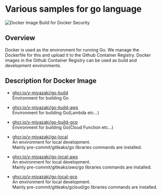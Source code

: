 # Various samples for go language

![Docker Image Build for Docker Security](https://github.com/y-miyazaki/docker-golang/workflows/Docker%20Image%20Build%20for%20Docker%20Security/badge.svg?branch=master)

## Overview

Docker is used as the environment for running Go. We manage the Dockerfile for this and upload it to the Github Container Registry. Docker images in the Github Container Registry can be used as build and development environments.

## Description for Docker Image

- [ghcr.io/y-miyazaki/go-build](https://github.com/y-miyazaki/docker-golang/pkgs/container/go-build)  
  Environment for building Go

- [ghcr.io/y-miyazaki/go-build-aws](https://github.com/y-miyazaki/docker-golang/pkgs/container/go-build-aws)  
  Environment for building Go(Lambda etc...)

- [ghcr.io/y-miyazaki/go-build-gcp](https://github.com/y-miyazaki/docker-golang/pkgs/container/go-build-gcp)  
  Environment for building Go(Cloud Function etc...)

- [ghcr.io/y-miyazaki/go-local](https://github.com/y-miyazaki/docker-golang/pkgs/container/go-local)  
  An environment for local development.  
  Mainly pre-commit/gitleaks/go libraries commands are installed.

- [ghcr.io/y-miyazaki/go-local-aws](https://github.com/y-miyazaki/docker-golang/pkgs/container/go-local-aws)  
  An environment for local development.  
  Mainly pre-commit/gitleaks/aws/go libraries commands are installed.

- [ghcr.io/y-miyazaki/go-local-gcp](https://github.com/y-miyazaki/docker-golang/pkgs/container/go-local-gcp)  
  An environment for local development.  
  Mainly pre-commit/gitleaks/gcloud/go libraries commands are installed.
